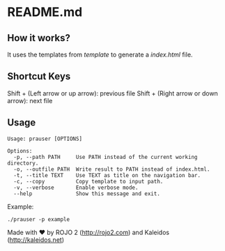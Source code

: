 # README.md

## How it works?

It uses the templates from _template_ to generate a _index.html_ file.

## Shortcut Keys

Shift + (Left arrow or up arrow): previous file
Shift + (Right arrow or down arrow): next file

## Usage

```
Usage: prauser [OPTIONS]

Options:
  -p, --path PATH     Use PATH instead of the current working directory.
  -o, --outfile PATH  Write result to PATH instead of index.html.
  -t, --title TEXT    Use TEXT as title on the navigation bar.
  -c, --copy          Copy template to input path.
  -v, --verbose       Enable verbose mode.
  --help              Show this message and exit.
```

Example:

```
./prauser -p example
```

Made with ❤ by ROJO 2 (http://rojo2.com) and Kaleidos (http://kaleidos.net)
